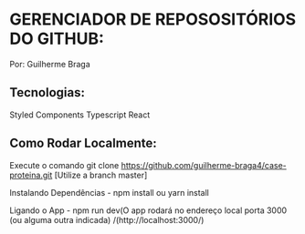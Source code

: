 # GERENCIADOR DE REPOSOSITÓRIOS DO GITHUB:
Por: Guilherme Braga

## Tecnologias:
Styled Components
Typescript
React

## Como Rodar Localmente:
Execute o comando git clone https://github.com/guilherme-braga4/case-proteina.git [Utilize a branch master]

Instalando Dependências - npm install ou yarn install

Ligando o App - npm run dev(O app rodará no endereço local porta 3000 (ou alguma outra indicada) /(http://localhost:3000/)
